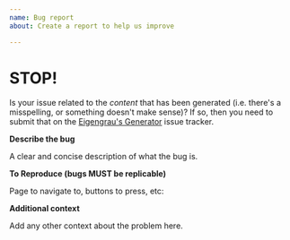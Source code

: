 ```yaml
---
name: Bug report
about: Create a report to help us improve

---
```


# STOP!

Is your issue related to the _content_ that has been generated (i.e. there's a misspelling, or something doesn't make sense)? If so, then you need to submit that on the [Eigengrau's Generator](https://github.com/ryceg/Eigengrau-s-Essential-Establishment-Generator/issues/new?template=bug_report.md) issue tracker.

**Describe the bug**

A clear and concise description of what the bug is.

**To Reproduce (bugs MUST be replicable)**

Page to navigate to, buttons to press, etc:

**Additional context**

Add any other context about the problem here.
